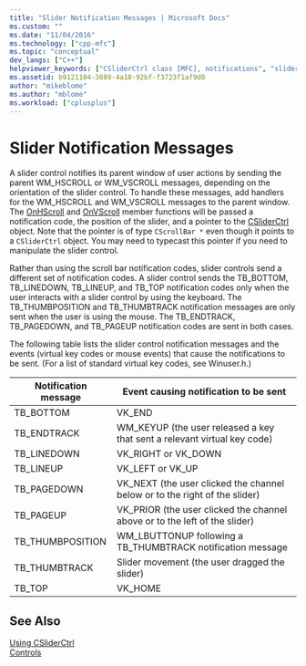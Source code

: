 ```yaml
---
title: "Slider Notification Messages | Microsoft Docs"
ms.custom: ""
ms.date: "11/04/2016"
ms.technology: ["cpp-mfc"]
ms.topic: "conceptual"
dev_langs: ["C++"]
helpviewer_keywords: ["CSliderCtrl class [MFC], notifications", "slider controls [MFC], notification messages", "messages, notification", "notifications [MFC], CSliderCtrl"]
ms.assetid: b9121104-3889-4a10-92bf-f3723f1af9d0
author: "mikeblome"
ms.author: "mblome"
ms.workload: ["cplusplus"]
---
```

# Slider Notification Messages
A slider control notifies its parent window of user actions by sending the parent WM_HSCROLL or WM_VSCROLL messages, depending on the orientation of the slider control. To handle these messages, add handlers for the WM_HSCROLL and WM_VSCROLL messages to the parent window. The [OnHScroll](../mfc/reference/cwnd-class.md#onhscroll) and [OnVScroll](../mfc/reference/cwnd-class.md#onvscroll) member functions will be passed a notification code, the position of the slider, and a pointer to the [CSliderCtrl](../mfc/reference/csliderctrl-class.md) object. Note that the pointer is of type `CScrollBar *` even though it points to a `CSliderCtrl` object. You may need to typecast this pointer if you need to manipulate the slider control.  
  
 Rather than using the scroll bar notification codes, slider controls send a different set of notification codes. A slider control sends the TB_BOTTOM, TB_LINEDOWN, TB_LINEUP, and TB_TOP notification codes only when the user interacts with a slider control by using the keyboard. The TB_THUMBPOSITION and TB_THUMBTRACK notification messages are only sent when the user is using the mouse. The TB_ENDTRACK, TB_PAGEDOWN, and TB_PAGEUP notification codes are sent in both cases.  
  
 The following table lists the slider control notification messages and the events (virtual key codes or mouse events) that cause the notifications to be sent. (For a list of standard virtual key codes, see Winuser.h.)  
  
|Notification message|Event causing notification to be sent|  
|--------------------------|-------------------------------------------|  
|TB_BOTTOM|VK_END|  
|TB_ENDTRACK|WM_KEYUP (the user released a key that sent a relevant virtual key code)|  
|TB_LINEDOWN|VK_RIGHT or VK_DOWN|  
|TB_LINEUP|VK_LEFT or VK_UP|  
|TB_PAGEDOWN|VK_NEXT (the user clicked the channel below or to the right of the slider)|  
|TB_PAGEUP|VK_PRIOR (the user clicked the channel above or to the left of the slider)|  
|TB_THUMBPOSITION|WM_LBUTTONUP following a TB_THUMBTRACK notification message|  
|TB_THUMBTRACK|Slider movement (the user dragged the slider)|  
|TB_TOP|VK_HOME|  
  
## See Also  
 [Using CSliderCtrl](../mfc/using-csliderctrl.md)   
 [Controls](../mfc/controls-mfc.md)


